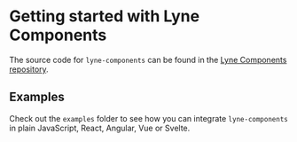 # Getting started with Lyne Components

The source code for `lyne-components` can be found in the [Lyne Components repository](https://github.com/lyne-design-system/lyne-components).

## Examples

Check out the `examples` folder to see how you can integrate `lyne-components` in plain JavaScript, React, Angular, Vue or Svelte.
